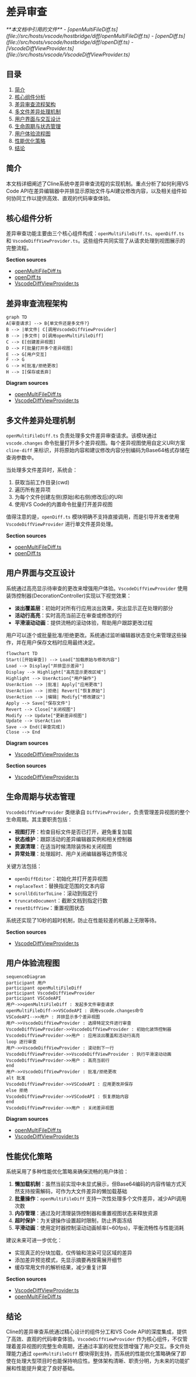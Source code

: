 # 差异审查

<cite>
**本文档中引用的文件**  
- [openMultiFileDiff.ts](file://src/hosts/vscode/hostbridge/diff/openMultiFileDiff.ts)
- [openDiff.ts](file://src/hosts/vscode/hostbridge/diff/openDiff.ts)
- [VscodeDiffViewProvider.ts](file://src/hosts/vscode/VscodeDiffViewProvider.ts)
</cite>

## 目录
1. [简介](#简介)
2. [核心组件分析](#核心组件分析)
3. [差异审查流程架构](#差异审查流程架构)
4. [多文件差异处理机制](#多文件差异处理机制)
5. [用户界面与交互设计](#用户界面与交互设计)
6. [生命周期与状态管理](#生命周期与状态管理)
7. [用户体验流程图](#用户体验流程图)
8. [性能优化策略](#性能优化策略)
9. [结论](#结论)

## 简介
本文档详细阐述了Cline系统中差异审查流程的实现机制。重点分析了如何利用VS Code API在差异编辑器中并排显示原始文件与AI建议修改内容，以及相关组件如何协同工作以提供高效、直观的代码审查体验。

## 核心组件分析

差异审查功能主要由三个核心组件构成：`openMultiFileDiff.ts`、`openDiff.ts` 和 `VscodeDiffViewProvider.ts`。这些组件共同实现了从请求处理到视图展示的完整流程。

**Section sources**
- [openMultiFileDiff.ts](file://src/hosts/vscode/hostbridge/diff/openMultiFileDiff.ts#L1-L31)
- [openDiff.ts](file://src/hosts/vscode/hostbridge/diff/openDiff.ts#L1-L6)
- [VscodeDiffViewProvider.ts](file://src/hosts/vscode/VscodeDiffViewProvider.ts#L1-L196)

## 差异审查流程架构

```mermaid
graph TD
A[审查请求] --> B{单文件还是多文件?}
B --> |单文件| C[调用VscodeDiffViewProvider]
B --> |多文件| D[调用openMultiFileDiff]
C --> E[创建差异视图]
D --> F[批量打开多个差异视图]
E --> G[用户交互]
F --> G
G --> H[批准/拒绝更改]
H --> I[保存或丢弃]
```

**Diagram sources**
- [openMultiFileDiff.ts](file://src/hosts/vscode/hostbridge/diff/openMultiFileDiff.ts#L6-L29)
- [VscodeDiffViewProvider.ts](file://src/hosts/vscode/VscodeDiffViewProvider.ts#L8-L194)

## 多文件差异处理机制

`openMultiFileDiff.ts` 负责处理多文件差异审查请求。该模块通过 `vscode.changes` 命令批量打开多个差异视图。每个差异视图使用自定义URI方案 `cline-diff` 来标识，并将原始内容和建议修改内容分别编码为Base64格式存储在查询参数中。

当处理多文件差异时，系统会：
1. 获取当前工作目录(cwd)
2. 遍历所有差异项
3. 为每个文件创建左侧(原始)和右侧(修改后)的URI
4. 使用VS Code的内置命令批量打开差异视图

值得注意的是，`openDiff.ts` 模块明确不支持直接调用，而是引导开发者使用 `VscodeDiffViewProvider` 进行单文件差异处理。

**Section sources**
- [openMultiFileDiff.ts](file://src/hosts/vscode/hostbridge/diff/openMultiFileDiff.ts#L6-L29)
- [openDiff.ts](file://src/hosts/vscode/hostbridge/diff/openDiff.ts#L2-L4)

## 用户界面与交互设计

系统通过高亮显示待审查的更改来增强用户体验。`VscodeDiffViewProvider` 使用装饰控制器(DecorationController)实现以下视觉效果：

- **淡出覆盖层**：初始时对所有行应用淡出效果，突出显示正在处理的部分
- **活动行高亮**：实时高亮当前正在审查或修改的行
- **平滑滚动动画**：提供流畅的滚动体验，帮助用户跟踪更改过程

用户可以逐个或批量批准/拒绝更改。系统通过监听编辑器状态变化来管理这些操作，并在用户保存文档时应用最终决定。

```mermaid
flowchart TD
Start([开始审查]) --> Load["加载原始与修改内容"]
Load --> Display["并排显示差异"]
Display --> Highlight["高亮显示更改区域"]
Highlight --> UserAction{"用户操作"}
UserAction --> |批准| Apply["应用更改"]
UserAction --> |拒绝| Revert["恢复原始"]
UserAction --> |编辑| Modify["修改建议"]
Apply --> Save["保存文件"]
Revert --> Close["关闭视图"]
Modify --> Update["更新差异视图"]
Update --> UserAction
Save --> End([审查完成])
Close --> End
```

**Diagram sources**
- [VscodeDiffViewProvider.ts](file://src/hosts/vscode/VscodeDiffViewProvider.ts#L8-L194)

**Section sources**
- [VscodeDiffViewProvider.ts](file://src/hosts/vscode/VscodeDiffViewProvider.ts#L8-L194)

## 生命周期与状态管理

`VscodeDiffViewProvider` 类继承自 `DiffViewProvider`，负责管理差异视图的整个生命周期。其主要职责包括：

- **视图打开**：检查目标文件是否已打开，避免重复加载
- **状态维护**：跟踪活动的差异编辑器实例和相关控制器
- **资源清理**：在适当时候清除装饰和关闭视图
- **异常处理**：处理超时、用户关闭编辑器等边界情况

关键方法包括：
- `openDiffEditor`：初始化并打开差异视图
- `replaceText`：替换指定范围的文本内容
- `scrollEditorToLine`：滚动到指定行
- `truncateDocument`：截断文档到指定行数
- `resetDiffView`：重置视图状态

系统还实现了10秒的超时机制，防止在性能较差的机器上无限等待。

**Section sources**
- [VscodeDiffViewProvider.ts](file://src/hosts/vscode/VscodeDiffViewProvider.ts#L8-L194)

## 用户体验流程图

```mermaid
sequenceDiagram
participant 用户
participant openMultiFileDiff
participant VscodeDiffViewProvider
participant VSCodeAPI
用户->>openMultiFileDiff : 发起多文件审查请求
openMultiFileDiff->>VSCodeAPI : 调用vscode.changes命令
VSCodeAPI-->>用户 : 并排显示多个差异视图
用户->>VscodeDiffViewProvider : 选择特定文件进行审查
VscodeDiffViewProvider->>VscodeDiffViewProvider : 初始化装饰控制器
VscodeDiffViewProvider->>用户 : 应用淡出覆盖和活动行高亮
loop 逐行审查
用户->>VscodeDiffViewProvider : 滚动到下一行
VscodeDiffViewProvider->>VscodeDiffViewProvider : 执行平滑滚动动画
VscodeDiffViewProvider->>用户 : 高亮当前行
end
用户->>VscodeDiffViewProvider : 批准/拒绝更改
alt 批准
VscodeDiffViewProvider->>VSCodeAPI : 应用更改并保存
else 拒绝
VscodeDiffViewProvider->>VSCodeAPI : 恢复原始内容
end
VscodeDiffViewProvider->>用户 : 关闭差异视图
```

**Diagram sources**
- [openMultiFileDiff.ts](file://src/hosts/vscode/hostbridge/diff/openMultiFileDiff.ts#L6-L29)
- [VscodeDiffViewProvider.ts](file://src/hosts/vscode/VscodeDiffViewProvider.ts#L8-L194)

## 性能优化策略

系统采用了多种性能优化策略来确保流畅的用户体验：

1. **懒加载机制**：虽然当前实现中未显式展示，但Base64编码的内容传输方式天然支持按需解码，可作为大文件差异的懒加载基础
2. **批量操作**：`openMultiFileDiff` 支持一次性处理多个文件差异，减少API调用次数
3. **内存管理**：通过及时清理装饰控制器和重置视图状态来释放资源
4. **超时保护**：为关键操作设置超时限制，防止界面冻结
5. **平滑动画**：使用定时器控制滚动动画帧率(~60fps)，平衡流畅性与性能消耗

建议未来可进一步优化：
- 实现真正的分块加载，仅传输和渲染可见区域的差异
- 添加差异预览模式，先显示摘要再按需展开细节
- 缓存常用文件的解析结果，减少重复计算

**Section sources**
- [VscodeDiffViewProvider.ts](file://src/hosts/vscode/VscodeDiffViewProvider.ts#L8-L194)
- [openMultiFileDiff.ts](file://src/hosts/vscode/hostbridge/diff/openMultiFileDiff.ts#L6-L29)

## 结论
Cline的差异审查系统通过精心设计的组件分工和VS Code API的深度集成，提供了高效、直观的代码审查体验。`VscodeDiffViewProvider` 作为核心组件，不仅管理着差异视图的完整生命周期，还通过丰富的视觉反馈增强了用户交互。多文件处理能力通过 `openMultiFileDiff` 模块得到支持，而系统的性能优化策略确保了即使在处理大型项目时也能保持响应性。整体架构清晰、职责分明，为未来的功能扩展和性能提升奠定了良好基础。